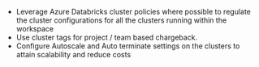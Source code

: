 - Leverage Azure Databricks cluster policies where possible to regulate the cluster configurations for all the clusters running within the workspace
- Use cluster tags for project / team based chargeback.
- Configure Autoscale and Auto terminate settings on the clusters to attain scalability and reduce costs
